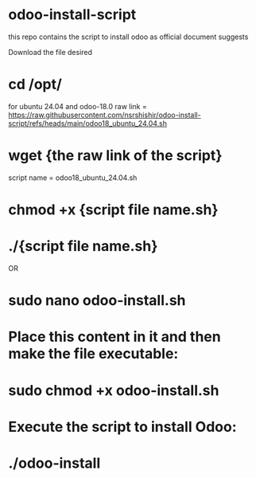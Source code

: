 # odoo-install-script
this repo contains the script to install odoo as official document suggests

Download the file desired

# cd /opt/

for ubuntu 24.04 and odoo-18.0 raw link = https://raw.githubusercontent.com/nsrshishir/odoo-install-script/refs/heads/main/odoo18_ubuntu_24.04.sh
# wget {the raw link of the script}

 script name = odoo18_ubuntu_24.04.sh
# chmod +x {script file name.sh}
# ./{script file name.sh}

OR

# sudo nano odoo-install.sh
# Place this content in it and then make the file executable:
# sudo chmod +x odoo-install.sh
# Execute the script to install Odoo:
# ./odoo-install
